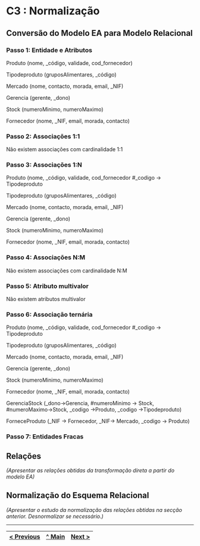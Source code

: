 # C3 : Normalização

## Conversão do Modelo EA para Modelo Relacional

### Passo 1: Entidade e Atributos 

Produto (nome, _código, validade, cod_fornecedor)

Tipodeproduto (gruposAlimentares, _código)

Mercado (nome, contacto, morada, email, _NIF)

Gerencia (gerente, _dono)

Stock (numeroMinimo, numeroMaximo)

Fornecedor (nome, _NIF, email, morada, contacto)

### Passo 2: Associações 1:1

Não existem associações com cardinalidade 1:1

### Passo 3: Associações 1:N

Produto (nome, _código, validade, cod_fornecedor
#_codigo -> Tipodeproduto

Tipodeproduto (gruposAlimentares, _código)

Mercado (nome, contacto, morada, email, _NIF)

Gerencia (gerente, _dono)

Stock (numeroMinimo, numeroMaximo)

Fornecedor (nome, _NIF, email, morada, contacto)

### Passo 4: Associações N:M

Não existem associações com cardinalidade N:M

### Passo 5: Atributo multivalor

Não existem atributos multivalor

### Passo 6: Associação ternária

Produto (nome, _código, validade, cod_fornecedor
#_codigo -> Tipodeproduto

Tipodeproduto (gruposAlimentares, _código)

Mercado (nome, contacto, morada, email, _NIF)

Gerencia (gerente, _dono)

Stock (numeroMinimo, numeroMaximo)

Fornecedor (nome, _NIF, email, morada, contacto)

GerenciaStock (_dono->Gerencia, #numeroMinimo -> Stock, #numeroMaximo->Stock, _codigo ->Produto, _codigo ->Tipodeproduto)

ForneceProduto (_NIF -> Fornecedor, _NIF-> Mercado, _codigo -> Produto)

### Passo 7: Entidades Fracas


## Relações
_(Apresentar as relações obtidas da transformação direta a partir do modelo EA)_

## Normalização do Esquema Relacional
_(Apresentar o estudo da normalização das relações obtidas na secção anterior. Desnormalizar se necessário.)_

---
[< Previous](rebd02.md) | [^ Main](https://github.com/TCM21-SIBD03/reportSIBD) | [Next >](rebd04.md)
:--- | :---: | ---: 

